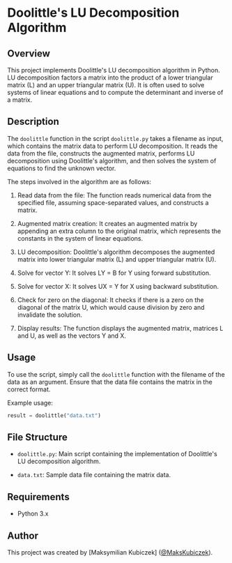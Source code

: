 # Doolittle's LU Decomposition Algorithm

## Overview

This project implements Doolittle's LU decomposition algorithm in Python. LU decomposition factors a matrix into the product of a lower triangular matrix (L) and an upper triangular matrix (U). It is often used to solve systems of linear equations and to compute the determinant and inverse of a matrix.

## Description

The `doolittle` function in the script `doolittle.py` takes a filename as input, which contains the matrix data to perform LU decomposition. It reads the data from the file, constructs the augmented matrix, performs LU decomposition using Doolittle's algorithm, and then solves the system of equations to find the unknown vector.

The steps involved in the algorithm are as follows:

1. Read data from the file: The function reads numerical data from the specified file, assuming space-separated values, and constructs a matrix.

2. Augmented matrix creation: It creates an augmented matrix by appending an extra column to the original matrix, which represents the constants in the system of linear equations.

3. LU decomposition: Doolittle's algorithm decomposes the augmented matrix into lower triangular matrix (L) and upper triangular matrix (U).

4. Solve for vector Y: It solves LY = B for Y using forward substitution.

5. Solve for vector X: It solves UX = Y for X using backward substitution.

6. Check for zero on the diagonal: It checks if there is a zero on the diagonal of the matrix U, which would cause division by zero and invalidate the solution.

7. Display results: The function displays the augmented matrix, matrices L and U, as well as the vectors Y and X.

## Usage

To use the script, simply call the `doolittle` function with the filename of the data as an argument. Ensure that the data file contains the matrix in the correct format.

Example usage:

```python
result = doolittle("data.txt")
```

## File Structure

- `doolittle.py`: Main script containing the implementation of Doolittle's LU decomposition algorithm.

- `data.txt`: Sample data file containing the matrix data.

## Requirements

- Python 3.x

## Author

This project was created by [Maksymilian Kubiczek] ([@MaksKubiczek](https://github.com/MaksKubiczek)).
